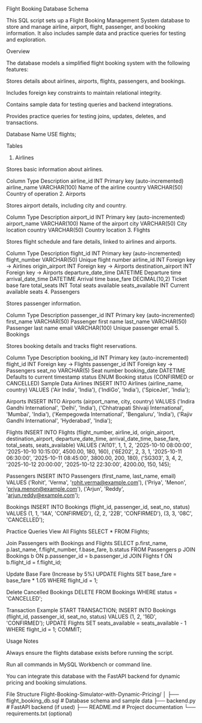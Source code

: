 Flight Booking Database Schema

This SQL script sets up a Flight Booking Management System database to store and manage airline, airport, flight, passenger, and booking information. It also includes sample data and practice queries for testing and exploration.

Overview

The database models a simplified flight booking system with the following features:

Stores details about airlines, airports, flights, passengers, and bookings.

Includes foreign key constraints to maintain relational integrity.

Contains sample data for testing queries and backend integrations.

Provides practice queries for testing joins, updates, deletes, and transactions.

Database Name
USE flights;

Tables
1. Airlines

Stores basic information about airlines.

Column	Type	Description
airline_id	INT	Primary key (auto-incremented)
airline_name	VARCHAR(100)	Name of the airline
country	VARCHAR(50)	Country of operation
2. Airports

Stores airport details, including city and country.

Column	Type	Description
airport_id	INT	Primary key (auto-incremented)
airport_name	VARCHAR(100)	Name of the airport
city	VARCHAR(50)	City location
country	VARCHAR(50)	Country location
3. Flights

Stores flight schedule and fare details, linked to airlines and airports.

Column	Type	Description
flight_id	INT	Primary key (auto-incremented)
flight_number	VARCHAR(50)	Unique flight number
airline_id	INT	Foreign key → Airlines
origin_airport	INT	Foreign key → Airports
destination_airport	INT	Foreign key → Airports
departure_date_time	DATETIME	Departure time
arrival_date_time	DATETIME	Arrival time
base_fare	DECIMAL(10,2)	Ticket base fare
total_seats	INT	Total seats available
seats_available	INT	Current available seats
4. Passengers

Stores passenger information.

Column	Type	Description
passenger_id	INT	Primary key (auto-incremented)
first_name	VARCHAR(50)	Passenger first name
last_name	VARCHAR(50)	Passenger last name
email	VARCHAR(100)	Unique passenger email
5. Bookings

Stores booking details and tracks flight reservations.

Column	Type	Description
booking_id	INT	Primary key (auto-incremented)
flight_id	INT	Foreign key → Flights
passenger_id	INT	Foreign key → Passengers
seat_no	VARCHAR(5)	Seat number
booking_date	DATETIME	Defaults to current timestamp
status	ENUM	Booking status (CONFIRMED or CANCELLED)
Sample Data
Airlines
INSERT INTO Airlines (airline_name, country) VALUES
('Air India', 'India'),
('IndiGo', 'India'),
('SpiceJet', 'India');

Airports
INSERT INTO Airports (airport_name, city, country) VALUES
('Indira Gandhi International', 'Delhi', 'India'),
('Chhatrapati Shivaji International', 'Mumbai', 'India'),
('Kempegowda International', 'Bengaluru', 'India'),
('Rajiv Gandhi International', 'Hyderabad', 'India');

Flights
INSERT INTO Flights (flight_number, airline_id, origin_airport, destination_airport, 
    departure_date_time, arrival_date_time, base_fare, total_seats, seats_available) 
VALUES
('AI101', 1, 1, 2, '2025-10-10 08:00:00', '2025-10-10 10:15:00', 4500.00, 180, 160),
('6E202', 2, 3, 1, '2025-10-11 06:30:00', '2025-10-11 08:45:00', 3800.00, 200, 180),
('SG303', 3, 4, 2, '2025-10-12 20:00:00', '2025-10-12 22:30:00', 4200.00, 150, 145);

Passengers
INSERT INTO Passengers (first_name, last_name, email) VALUES
('Rohit', 'Verma', 'rohit.verma@example.com'),
('Priya', 'Menon', 'priya.menon@example.com'),
('Arjun', 'Reddy', 'arjun.reddy@example.com');

Bookings
INSERT INTO Bookings (flight_id, passenger_id, seat_no, status) VALUES
(1, 1, '14A', 'CONFIRMED'),
(2, 2, '22B', 'CONFIRMED'),
(3, 3, '08C', 'CANCELLED');

Practice Queries
View All Flights
SELECT * FROM Flights;

Join Passengers with Bookings and Flights
SELECT p.first_name, p.last_name, f.flight_number, f.base_fare, b.status
FROM Passengers p
JOIN Bookings b ON p.passenger_id = b.passenger_id
JOIN Flights f ON b.flight_id = f.flight_id;

Update Base Fare (Increase by 5%)
UPDATE Flights SET base_fare = base_fare * 1.05 WHERE flight_id = 1;

Delete Cancelled Bookings
DELETE FROM Bookings WHERE status = 'CANCELLED';

Transaction Example
START TRANSACTION;
INSERT INTO Bookings (flight_id, passenger_id, seat_no, status)
VALUES (1, 2, '16D', 'CONFIRMED');
UPDATE Flights SET seats_available = seats_available - 1 WHERE flight_id = 1;
COMMIT;

Usage Notes

Always ensure the flights database exists before running the script.

Run all commands in MySQL Workbench or command line.

You can integrate this database with the FastAPI backend for dynamic pricing and booking simulations.

File Structure
Flight-Booking-Simulator-with-Dynamic-Pricing/
│
├── flight_booking_db.sql        # Database schema and sample data
├── backend.py                   # FastAPI backend (if used)
├── README.md                    # Project documentation
└── requirements.txt (optional)
